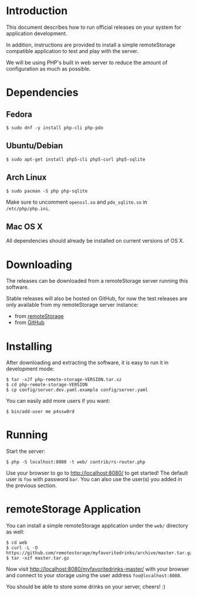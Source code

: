 # Introduction

This document describes how to run official releases on your system for 
application development.

In addition, instructions are provided to install a simple remoteStorage 
compatible application to test and play with the server.

We will be using PHP's built in web server to reduce the amount of 
configuration as much as possible.

# Dependencies

## Fedora

    $ sudo dnf -y install php-cli php-pdo

## Ubuntu/Debian

    $ sudo apt-get install php5-cli php5-curl php5-sqlite

## Arch Linux

    $ sudo pacman -S php php-sqlite

Make sure to uncomment `openssl.so` and `pdo_sqlite.so` in `/etc/php/php.ini`.

## Mac OS X

All dependencies should already be installed on current versions of OS X.

# Downloading
The releases can be downloaded from a remoteStorage server running this 
software.

Stable releases will also be hosted on GitHub, for now the test releases are 
only available from my remoteStorage server instance:

* from [remoteStorage](https://storage.tuxed.net/fkooman/public/upload/php-remote-storage/releases.html)
* from [GitHub](https://github.com/fkooman/php-remote-storage/releases)

# Installing
After downloading and extracting the software, it is easy to run it in 
development mode:

    $ tar -xJf php-remote-storage-VERSION.tar.xz
    $ cd php-remote-storage-VERSION
    $ cp config/server.dev.yaml.example config/server.yaml

You can easily add more users if you want:

    $ bin/add-user me p4ssw0rd

# Running
Start the server:

    $ php -S localhost:8080 -t web/ contrib/rs-router.php

Use your browser to go to [http://localhost:8080/](http://localhost:8080/) to
get started! The default user is `foo` with password `bar`. You can also use
the user(s) you added in the previous section.

# remoteStorage Application
You can install a simple remoteStorage application under the `web/` directory
as well:

    $ cd web
    $ curl -L -O https://github.com/remotestorage/myfavoritedrinks/archive/master.tar.gz
    $ tar -xzf master.tar.gz

Now visit [http://localhost:8080/myfavoritedrinks-master/](http://localhost:8080/myfavoritedrinks-master/)
with your browser and connect to your storage using the user address 
`foo@localhost:8080`.

You should be able to store some drinks on your server, cheers! :)

